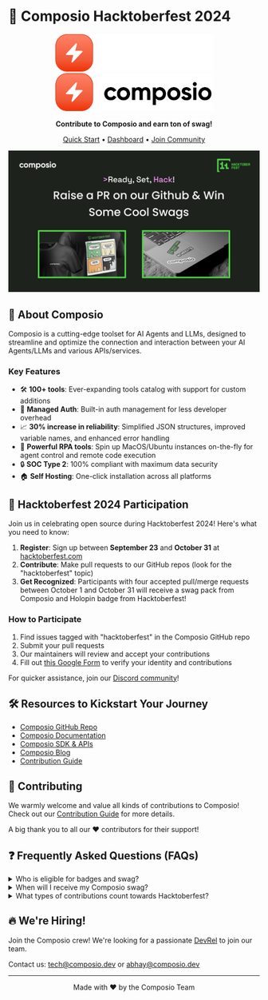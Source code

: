 # 🎃 Composio Hacktoberfest 2024

<p align="center">
  <a href="https://composio.dev/#gh-dark-mode-only">
    <img src="./python/docs/imgs/composio_white_font.svg" width="318px" alt="Composio logo" />
  </a>
  <a href="https://composio.dev/#gh-light-mode-only">
    <img src="./python/docs/imgs/composio_black_font.svg" width="318px" alt="Composio Logo" />
  </a>
</p>

<p align="center">
  <strong>Contribute to Composio and earn ton of swag!</strong>
</p>

<p align="center">
  <a href="https://docs.composio.dev/introduction/intro/quickstart">Quick Start</a> •
  <a href="https://app.composio.dev/">Dashboard</a> •
  <a href="https://dub.composio.dev/discord">Join Community</a>
</p>


<p align="center">
  <img src="./docs/media/hacktober-fest-2024.png" alt="Hacktoberfest 2024">
</p>


## 🚀 About Composio

Composio is a cutting-edge toolset for AI Agents and LLMs, designed to streamline and optimize the connection and interaction between your AI Agents/LLMs and various APIs/services.

### Key Features

- 🛠 **100+ tools**: Ever-expanding tools catalog with support for custom additions
- 🔐 **Managed Auth**: Built-in auth management for less developer overhead
- 📈 **30% increase in reliability**: Simplified JSON structures, improved variable names, and enhanced error handling
- 🤖 **Powerful RPA tools**: Spin up MacOS/Ubuntu instances on-the-fly for agent control and remote code execution
- 🔒 **SOC Type 2**: 100% compliant with maximum data security
- 🏠 **Self Hosting**: One-click installation across all platforms

## 🎉 Hacktoberfest 2024 Participation

Join us in celebrating open source during Hacktoberfest 2024! Here's what you need to know:

1. **Register**: Sign up between **September 23** and **October 31** at [hacktoberfest.com](https://hacktoberfest.com/participation/)
2. **Contribute**: Make pull requests to our GitHub repos (look for the "hacktoberfest" topic)
3. **Get Recognized**: Participants with four accepted pull/merge requests between October 1 and October 31 will receive a swag pack from Composio and Holopin badge from Hacktoberfest!

### How to Participate

1. Find issues tagged with "hacktoberfest" in the Composio GitHub repo
2. Submit your pull requests
3. Our maintainers will review and accept your contributions
4. Fill out [this Google Form](https://forms.gle/your-form-link-here) to verify your identity and contributions

For quicker assistance, join our [Discord community](https://dub.composio.dev/discord)!

## 🛠️ Resources to Kickstart Your Journey

- [Composio GitHub Repo](https://github.com/ComposioHQ/composio)
- [Composio Documentation](https://docs.composio.dev/introduction/intro/overview)
- [Composio SDK & APIs](https://docs.composio.dev/swekit-js/introduction)
- [Composio Blog](https://composio.dev/blog/)
- [Contribution Guide](https://github.com/ComposioHQ/composio/blob/master/CONTRIBUTING.md)

## 🌱 Contributing

We warmly welcome and value all kinds of contributions to Composio! Check out our [Contribution Guide](https://github.com/ComposioHQ/composio/blob/master/CONTRIBUTING.md) for more details.

A big thank you to all our ❤️ contributors for their support!

## ❓ Frequently Asked Questions (FAQs)

<details>
<summary>Who is eligible for badges and swag?</summary>

Participants who have at least 4 accepted pull requests (PRs) during the event period are eligible for Hacktoberfest badges and swag.
</details>

<details>
<summary>When will I receive my Composio swag?</summary>

In the week following the event, we will share links for you to redeem your swag. Most items are expected to arrive in November. However, delivery times may vary depending on your location and when you place your t-shirt order.
</details>

<details>
<summary>What types of contributions count towards Hacktoberfest?</summary>

Contributions that count include:
- Pull requests that add new features
- Bug fixes
- Documentation improvements
- Test additions or improvements

Please note that spam or low-quality PRs will not be counted.
</details>

## 🔥 We're Hiring!

Join the Composio crew! We're looking for a passionate [DevRel](https://composio.notion.site/Dev-Rel-105c2287139c456a8e790e41ff13224e) to join our team.

Contact us: [tech@composio.dev](mailto:tech@composio.dev) or [abhay@composio.dev](mailto:abhay@composio.dev)

---

<p align="center">
  Made with ❤️ by the Composio Team
</p>
